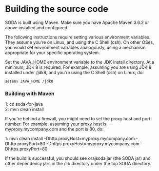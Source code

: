 # Building the source code

SODA is built using Maven. Make sure you have Apache Maven 3.6.2 or above installed and configured.   

The following instructions require setting various environment variables. They assume you're on Linux, and using the C Shell (csh). On other OSes, you would set environment variables analogously, using a mechanism appropriate for your specific operating system.
 
Set the JAVA_HOME environment variable to the JDK install directory. At a minimum, JDK 8 is required. For example, assuming you are using JDK 8 installed under /jdk8, and you're using the C Shell (csh) on Linux, do:

    setenv JAVA_HOME /jdk8 

### Building with Maven
 
  1: cd soda-for-java\
  2: mvn clean install

If you're behind a firewall, you might need to set the proxy host and port
number. For example, assuming your proxy host is myproxy.mycompany.com and the port is 80, do:

  1: mvn clean install -Dhttp.proxyHost=myproxy.mycompany.com -Dhttp.proxyPort=80 -Dhttps.proxyHost=myproxy.mycompany.com -Dhttps.proxyPort=80

If the build is successful, you should see orajsoda.jar (the SODA jar) and other dependency jars in the /lib directory under the top SODA directory.
